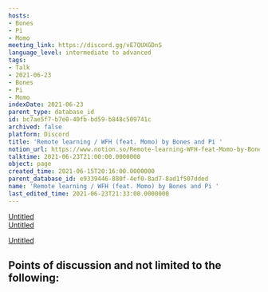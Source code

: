 ```yaml
---
hosts:
- Bones
- Pi
- Momo
meeting_link: https://discord.gg/vE7QUXGDnS
language_level: intermediate to advanced
tags:
- Talk
- 2021-06-23
- Bones
- Pi
- Momo
indexDate: 2021-06-23
parent_type: database_id
id: bc7ae5f7-b7e0-40fb-bd59-b848c509741c
archived: false
platform: Discord
title: 'Remote learning / WFH (feat. Momo) by Bones and Pi '
notion_url: https://www.notion.so/Remote-learning-WFH-feat-Momo-by-Bones-and-Pi-bc7ae5f7b7e040fbbd59b848c509741c
talktime: 2021-06-23T21:00:00.0000000
object: page
created_time: 2021-06-15T20:16:00.0000000
parent_database_id: e9339446-880f-4ef0-8ad7-8ad1f507dded
name: 'Remote learning / WFH (feat. Momo) by Bones and Pi '
last_edited_time: 2021-06-23T21:33:00.0000000
---
```


[Untitled](https://www.notion.so/23f0f26c7f1547c0b08477c0c6f1f461)   
[Untitled](https://www.notion.so/482e61b02b9c4456b2b4fe86bb7544c6)   

[Untitled](https://www.notion.so/60226399bd024bf4bf588586f8013a21)   
## Points of discussion and not limited to the following:

   
   
   
   

   



